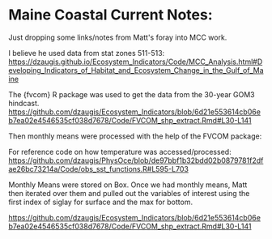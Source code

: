 # Maine Coastal Current Notes:

Just dropping some links/notes from Matt's foray into MCC work. 

I believe he used data from stat zones 511-513:
https://dzaugis.github.io/Ecosystem_Indicators/Code/MCC_Analysis.html#Developing_Indicators_of_Habitat_and_Ecosystem_Change_in_the_Gulf_of_Maine

The {fvcom} R package was used to get the data from the 30-year GOM3 hindcast.
https://github.com/dzaugis/Ecosystem_Indicators/blob/6d21e553614cb06eb7ea02e4546535cf038d7678/Code/FVCOM_shp_extract.Rmd#L30-L141 

Then monthly means were processed with the help of the FVCOM package:

For reference code on how temperature was accessed/processed: https://github.com/dzaugis/PhysOce/blob/de97bbf1b32bdd02b0879781f2dfae26bc73214a/Code/obs_sst_functions.R#L595-L703

Monthly Means were stored on Box. Once we had monthly means, Matt then iterated over them and pulled out the variables of interest using the first index of siglay for surface and the max for bottom.

https://github.com/dzaugis/Ecosystem_Indicators/blob/6d21e553614cb06eb7ea02e4546535cf038d7678/Code/FVCOM_shp_extract.Rmd#L30-L141 